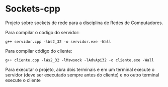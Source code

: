# Sockets-cpp
Projeto sobre sockets de rede para a disciplina de Redes de Computadores.

Para compilar o código do servidor:
```
g++ servidor.cpp -lWs2_32 -o servidor.exe -Wall
```

Para compilar código do cliente:
```
g++ cliente.cpp -lWs2_32 -lMswsock -lAdvApi32 -o cliente.exe -Wall
```

Para executar o projeto, abra dois terminais e em um terminal execute o servidor (deve ser executado sempre antes do cliente) e no outro terminal execute o cliente

